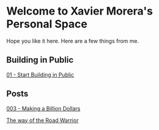# Welcome to Xavier Morera's Personal Space
Hope you like it here. Here are a few things from me.

## Building in Public
[01 - Start Building in Public](01-start-building-in-public.md)

## Posts
[003 - Making a Billion Dollars](./posts/003-making-a-billion-dollars.md)

[The way of the Road Warrior](./posts/road-warrior.md)